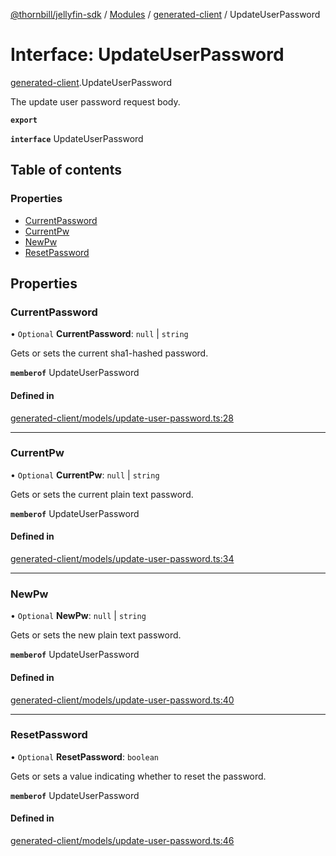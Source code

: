 [@thornbill/jellyfin-sdk](../README.md) / [Modules](../modules.md) / [generated-client](../modules/generated_client.md) / UpdateUserPassword

# Interface: UpdateUserPassword

[generated-client](../modules/generated_client.md).UpdateUserPassword

The update user password request body.

**`export`**

**`interface`** UpdateUserPassword

## Table of contents

### Properties

- [CurrentPassword](generated_client.UpdateUserPassword.md#currentpassword)
- [CurrentPw](generated_client.UpdateUserPassword.md#currentpw)
- [NewPw](generated_client.UpdateUserPassword.md#newpw)
- [ResetPassword](generated_client.UpdateUserPassword.md#resetpassword)

## Properties

### CurrentPassword

• `Optional` **CurrentPassword**: ``null`` \| `string`

Gets or sets the current sha1-hashed password.

**`memberof`** UpdateUserPassword

#### Defined in

[generated-client/models/update-user-password.ts:28](https://github.com/thornbill/jellyfin-sdk-typescript/blob/1142a3e/src/generated-client/models/update-user-password.ts#L28)

___

### CurrentPw

• `Optional` **CurrentPw**: ``null`` \| `string`

Gets or sets the current plain text password.

**`memberof`** UpdateUserPassword

#### Defined in

[generated-client/models/update-user-password.ts:34](https://github.com/thornbill/jellyfin-sdk-typescript/blob/1142a3e/src/generated-client/models/update-user-password.ts#L34)

___

### NewPw

• `Optional` **NewPw**: ``null`` \| `string`

Gets or sets the new plain text password.

**`memberof`** UpdateUserPassword

#### Defined in

[generated-client/models/update-user-password.ts:40](https://github.com/thornbill/jellyfin-sdk-typescript/blob/1142a3e/src/generated-client/models/update-user-password.ts#L40)

___

### ResetPassword

• `Optional` **ResetPassword**: `boolean`

Gets or sets a value indicating whether to reset the password.

**`memberof`** UpdateUserPassword

#### Defined in

[generated-client/models/update-user-password.ts:46](https://github.com/thornbill/jellyfin-sdk-typescript/blob/1142a3e/src/generated-client/models/update-user-password.ts#L46)
